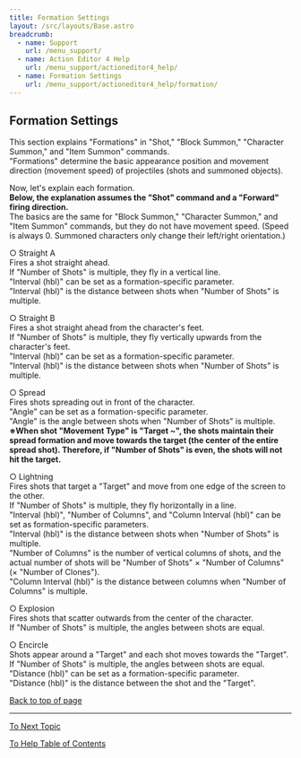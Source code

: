 ```yaml
---
title: Formation Settings
layout: /src/layouts/Base.astro
breadcrumb:
  - name: Support
    url: /menu_support/
  - name: Action Editor 4 Help
    url: /menu_support/actioneditor4_help/
  - name: Formation Settings
    url: /menu_support/actioneditor4_help/formation/
---
```


<a name="TOP"></a>

## Formation Settings

This section explains "Formations" in "Shot," "Block Summon," "Character Summon," and "Item Summon" commands.  
"Formations" determine the basic appearance position and movement direction (movement speed) of projectiles (shots and summoned objects).  
  
Now, let's explain each formation.  
**Below, the explanation assumes the "Shot" command and a "Forward" firing direction.**  
The basics are the same for "Block Summon," "Character Summon," and "Item Summon" commands, but they do not have movement speed. (Speed is always 0. Summoned characters only change their left/right orientation.)  
  
○ Straight A  
Fires a shot straight ahead.  
If "Number of Shots" is multiple, they fly in a vertical line.  
"Interval (hbl)" can be set as a formation-specific parameter.  
"Interval (hbl)" is the distance between shots when "Number of Shots" is multiple.  
  
○ Straight B  
Fires a shot straight ahead from the character's feet.  
If "Number of Shots" is multiple, they fly vertically upwards from the character's feet.  
"Interval (hbl)" can be set as a formation-specific parameter.  
"Interval (hbl)" is the distance between shots when "Number of Shots" is multiple.  
  
○ Spread  
Fires shots spreading out in front of the character.  
"Angle" can be set as a formation-specific parameter.  
"Angle" is the angle between shots when "Number of Shots" is multiple.  
**※When shot "Movement Type" is "Target ~", the shots maintain their spread formation and move towards the target (the center of the entire spread shot). Therefore, if "Number of Shots" is even, the shots will not hit the target.**  
  
○ Lightning  
Fires shots that target a "Target" and move from one edge of the screen to the other.  
If "Number of Shots" is multiple, they fly horizontally in a line.  
"Interval (hbl)", "Number of Columns", and "Column Interval (hbl)" can be set as formation-specific parameters.  
"Interval (hbl)" is the distance between shots when "Number of Shots" is multiple.  
"Number of Columns" is the number of vertical columns of shots, and the actual number of shots will be "Number of Shots" × "Number of Columns" (× "Number of Clones").  
"Column Interval (hbl)" is the distance between columns when "Number of Columns" is multiple.  
  
○ Explosion  
Fires shots that scatter outwards from the center of the character.  
If "Number of Shots" is multiple, the angles between shots are equal.  
  
○ Encircle  
Shots appear around a "Target" and each shot moves towards the "Target".  
If "Number of Shots" is multiple, the angles between shots are equal.  
"Distance (hbl)" can be set as a formation-specific parameter.  
"Distance (hbl)" is the distance between the shot and the "Target".  

[Back to top of page](#TOP)

---

  

[To Next Topic](../menu/)

[To Help Table of Contents](..)